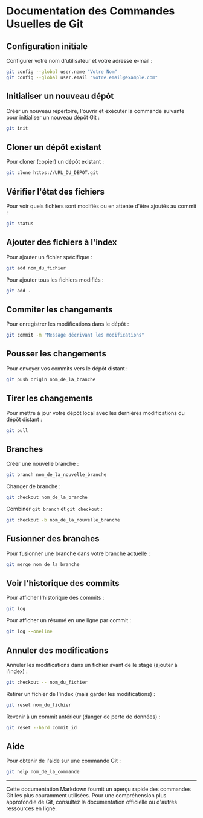# Documentation des Commandes Usuelles de Git

## Configuration initiale

Configurer votre nom d'utilisateur et votre adresse e-mail :

```bash
git config --global user.name "Votre Nom"
git config --global user.email "votre.email@example.com"
```

## Initialiser un nouveau dépôt

Créer un nouveau répertoire, l'ouvrir et exécuter la commande suivante pour initialiser un nouveau dépôt Git :

```bash
git init
```

## Cloner un dépôt existant

Pour cloner (copier) un dépôt existant :

```bash
git clone https://URL_DU_DEPOT.git
```

## Vérifier l'état des fichiers

Pour voir quels fichiers sont modifiés ou en attente d'être ajoutés au commit :

```bash
git status
```

## Ajouter des fichiers à l'index

Pour ajouter un fichier spécifique :

```bash
git add nom_du_fichier
```

Pour ajouter tous les fichiers modifiés :

```bash
git add .
```

## Commiter les changements

Pour enregistrer les modifications dans le dépôt :

```bash
git commit -m "Message décrivant les modifications"
```

## Pousser les changements

Pour envoyer vos commits vers le dépôt distant :

```bash
git push origin nom_de_la_branche
```

## Tirer les changements

Pour mettre à jour votre dépôt local avec les dernières modifications du dépôt distant :

```bash
git pull
```

## Branches

Créer une nouvelle branche :

```bash
git branch nom_de_la_nouvelle_branche
```

Changer de branche :

```bash
git checkout nom_de_la_branche
```

Combiner `git branch` et `git checkout` :

```bash
git checkout -b nom_de_la_nouvelle_branche
```

## Fusionner des branches

Pour fusionner une branche dans votre branche actuelle :

```bash
git merge nom_de_la_branche
```

## Voir l'historique des commits

Pour afficher l'historique des commits :

```bash
git log
```

Pour afficher un résumé en une ligne par commit :

```bash
git log --oneline
```

## Annuler des modifications

Annuler les modifications dans un fichier avant de le stage (ajouter à l'index) :

```bash
git checkout -- nom_du_fichier
```

Retirer un fichier de l'index (mais garder les modifications) :

```bash
git reset nom_du_fichier
```

Revenir à un commit antérieur (danger de perte de données) :

```bash
git reset --hard commit_id
```

## Aide

Pour obtenir de l'aide sur une commande Git :

```bash
git help nom_de_la_commande
```

---

Cette documentation Markdown fournit un aperçu rapide des commandes Git les plus couramment utilisées. Pour une compréhension plus approfondie de Git, consultez la documentation officielle ou d'autres ressources en ligne.
